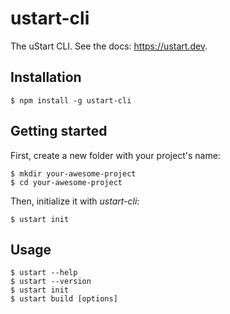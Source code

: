 # ustart-cli

The uStart CLI. See the docs: https://ustart.dev.

## Installation

```
$ npm install -g ustart-cli
```

## Getting started

First, create a new folder with your project's name:

```
$ mkdir your-awesome-project
$ cd your-awesome-project
```

Then, initialize it with *ustart-cli*:

```
$ ustart init
```

## Usage

```
$ ustart --help
$ ustart --version
$ ustart init
$ ustart build [options]
```
